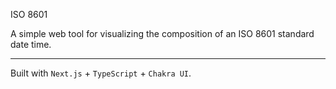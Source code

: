 ISO 8601

A simple web tool for visualizing the composition of an ISO 8601 standard date time.

---

Built with `Next.js` + `TypeScript` + `Chakra UI`.
